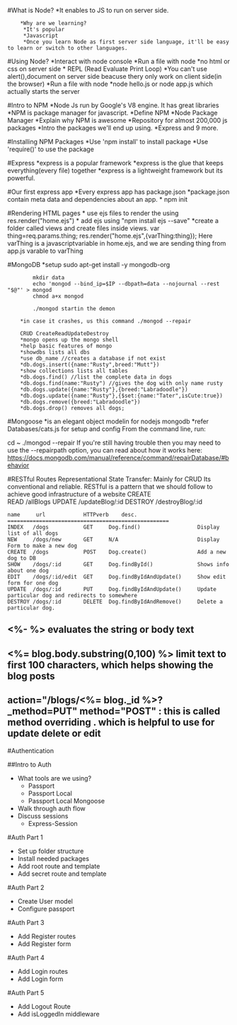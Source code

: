 #What is Node?
        *It enables to JS to run on server side.
    
        *Why are we learning?
         *It's popular
         *Javascript
         *Once you learn Node as first server side language, it'll be easy to learn or switch to other languages.


#Using Node?
        *Interact with node console
            *Run a file with node 
            *no html or css on server side
            * REPL (Read Evaluate Print Loop)
            *You can't use alert(),document on server side beacuse thery only work on client side(in the browser)
    *Run a file with node
        *node hello.js or node app.js which actually starts the server

#Intro to NPM
        *Node Js run by Google's V8 engine. It has great libraries 
        *NPM is package manager for javascript. 
            *Define NPM
                *Node Package Manager
            *Explain why NPM is awesome
                *Repository for almost 200,000 js packages
            *Intro the packages we'll end up using.
                *Express and 9 more.
        
#Installing NPM Packages
        *Use 'npm install' to install package
        *Use 'require()' to use the package
        
#Express
        *express is a popular framework
        *express is the glue that keeps everything(every file) together
        *express is a lightweight framework but its powerful.
        
#Our first express app
        *Every express app has package.json
        *package.json contain meta data and dependencies about an app.
        * npm init
        
#Rendering HTML pages
        * use ejs files to render the using res.render("home.ejs")
        * add ejs using "npm install ejs --save"
        *create a folder called views and create files inside views. 
        var thing=req.params.thing;
        res.render("home.ejs",{varThing:thing});
        Here varThing is a javascriptvariable in home.ejs, and we are sending thing from app.js varable to varThing
        
#MongoDB
        *setup 
            sudo apt-get install -y mongodb-org
            
            mkdir data
            echo 'mongod --bind_ip=$IP --dbpath=data --nojournal --rest "$@"' > mongod
            chmod a+x mongod    
            
            ./mongod startin the demon
            
        *in case it crashes, us this command ./mongod --repair
        
        CRUD CreateReadUpdateDestroy    
        *mongo opens up the mongo shell
        *help basic features of mongo
        *showdbs lists all dbs
        *use db_name //creates a database if not exist
        *db.dogs.insert({name:"Rusty",breed:"Mutt"})
        *show collections lists all tables
        *db.dogs.find() //list the complete data in dogs
        *db.dogs.find(name:"Rusty") //gives the dog with only name rusty
        *db.dogs.update({name:"Rusty"},{breed:"Labradoodle"})
        *db.dogs.update({name:"Rusty"},{$set:{name:"Tater",isCute:true})
        *db.dogs.remove({breed:"Labradoodle"})
        *db.dogs.drop() removes all dogs;
        
#Mongoose
        *is an elegant object modelin for nodejs mongodb
        *refer Databases/cats.js for setup and config
From the command line, run:

cd ~
./mongod --repair
If you're still having trouble then you may need to use the --repairpath <path> option, you can read about how it works here: https://docs.mongodb.com/manual/reference/command/repairDatabase/#behavior
        
#RESTful Routes
Representational State Transfer: Mainly for CRUD
Its conventional and reliable. 
RESTful is a pattern that we should follow to achieve good infrastructure of a website
    CREATE  
    READ    /allBlogs
    UPDATE  /updateBlog/:id
    DESTROY /destroyBlog/:id
    
    name     url            HTTPverb    desc.
    ===================================================
    INDEX   /dogs           GET     Dog.find()                  Display list of all dogs
    NEW     /dogs/new       GET     N/A                         Display Form to make a new dog
    CREATE  /dogs           POST    Dog.create()                Add a new dog to DB
    SHOW    /dogs/:id       GET     Dog.findById()              Shows info about one dog
    EDIT    /dogs/:id/edit  GET     Dog.findByIdAndUpdate()     Show edit form for one dog
    UPDATE  /dogs/:id       PUT     Dog.findByIdAndUpdate()     Update particular dog and redirects to somewhere
    DESTROY /dogs/:id       DELETE  Dog.findByIdAndRemove()     Delete a particular dog.
    
## <%- %> evaluates the string or body text 
## <%= blog.body.substring(0,100) %> limit text to first 100 characters, which helps showing the blog posts
## action="/blogs/<%= blog._id %>?_method=PUT" method="POST" : this is called method overriding . which is helpful to use for update delete or edit
    
    
    

#Authentication

##Intro to Auth
* What tools are we using?
    * Passport 
    * Passport Local
    * Passport Local Mongoose
* Walk through auth flow
* Discuss sessions
    * Express-Session

#Auth Part 1
* Set up folder structure
* Install needed packages
* Add root route and template
* Add secret route and template

#Auth Part 2
* Create User model
* Configure passport

#Auth Part 3
* Add Register routes
* Add Register form

#Auth Part 4
* Add Login routes
* Add Login form

#Auth Part 5
* Add Logout Route
* Add isLoggedIn middleware
                                    
    
    
    